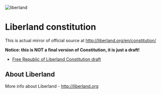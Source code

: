 ![liberland](http://liberland.org/addons/image/Liberland_znak_small.png)

# Liberland constitution

This is actual mirror of official source at http://liberland.org/en/constitution/

**Notice: this is NOT a final version of Constitution, it is just a draft!**

- [Free Republic of Liberland Constitution draft](constitution.md)

## About Liberland

More info about Liberland - http://liberland.org
